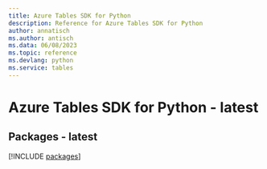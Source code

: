 ```yaml
---
title: Azure Tables SDK for Python
description: Reference for Azure Tables SDK for Python
author: annatisch
ms.author: antisch
ms.data: 06/08/2023
ms.topic: reference
ms.devlang: python
ms.service: tables
---
```

# Azure Tables SDK for Python - latest
## Packages - latest
[!INCLUDE [packages](tables-index.md)]